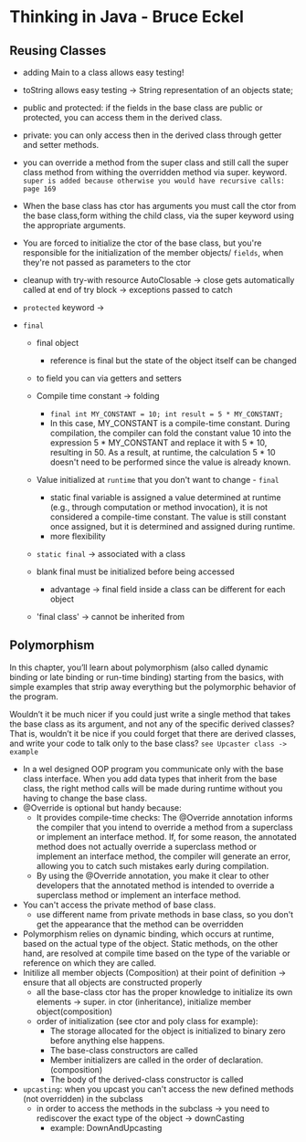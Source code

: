 # Thinking in Java - Bruce Eckel

## Reusing Classes

- adding Main to a class allows easy testing!
- toString allows easy testing -> String representation of an objects state;

- public and protected: if the fields in the base class are public or protected, you can access them in the derived class.
- private: you can only access then in the derived class through getter and setter methods.

- you can override a method from the super class and still call the super class method from withing the overridden
  method via super. keyword.
  `super is added because otherwise you would have recursive calls: page 169`
- When the base class has ctor has arguments you must call the ctor from the base class,form withing the child class,
  via the super keyword using the appropriate arguments.
- You are forced to initialize the ctor of the base class, but you're responsible for the initialization of the member
  objects/ `fields`, when they're not passed as parameters to the ctor
- cleanup with try-with resource AutoClosable -> close gets automatically called at end of try block -> exceptions
  passed to catch
- `protected` keyword ->
- `final`
    - final object 
      - reference is final but the state of the object itself can be changed
    - to field you can via getters and setters
    - Compile time constant -> folding
      - `final int MY_CONSTANT = 10;
        int result = 5 * MY_CONSTANT;`
      - In this case, MY_CONSTANT is a compile-time constant. During compilation, the compiler can fold the constant value 10 into the expression 5 * MY_CONSTANT and replace it with 5 * 10, resulting in 50. As a result, at runtime, the calculation 5 * 10 doesn't need to be performed since the value is already known.

    - Value initialized at `runtime` that you don't want to change - `final`
      - static final variable is assigned a value determined at runtime (e.g., through computation or method invocation), it is not considered a compile-time constant. The value is still constant once assigned, but it is determined and assigned during runtime. 
      - more flexibility
    - `static final` -> associated with a class
    - blank final must be initialized before being accessed
      - advantage -> final field inside a class can be different for each object
    - 'final class' -> cannot be inherited from

## Polymorphism
In this chapter, you’ll learn about polymorphism (also called dynamic binding or late
binding or run-time binding) starting from the basics, with simple examples that strip away
everything but the polymorphic behavior of the program.

Wouldn’t it be much nicer if you could just write a single method that takes the base class as
its argument, and not any of the specific derived classes? That is, wouldn’t it be nice if you
could forget that there are derived classes, and write your code to talk only to the base class?
 `see Upcaster class -> example ` 

- In a wel designed  OOP program you communicate only with the base class interface. When you add data types that inherit from the base class, the right method calls will be made during runtime without you having to change the base class.
- @Override is optional but handy because:
  - It provides compile-time checks: The @Override annotation informs the compiler that you intend to override a method from a superclass or implement an interface method. If, for some reason, the annotated method does not actually override a superclass method or implement an interface method, the compiler will generate an error, allowing you to catch such mistakes early during compilation.
  -  By using the @Override annotation, you make it clear to other developers that the annotated method is intended to override a superclass method or implement an interface method.
- You can't access the private method of base class.
  - use different name from private methods in base class, so you don't get the appearance that the method can be overridden
- Polymorphism relies on dynamic binding, which occurs at runtime, based on the actual type of the object. Static methods, on the other hand, are resolved at compile time based on the type of the variable or reference on which they are called.
- Initilize all member objects (Composition) at their point of definition -> ensure that all objects are constructed properly
  - all the base-class ctor has the proper knowledge to initialize its own elements -> super. in ctor (inheritance), initialize member object(composition)
  - order of initialization (see ctor and poly class for example): 
    - The storage allocated for the object is initialized to binary zero before anything else
      happens.
    - The base-class constructors are called
    - Member initializers are called in the order of declaration. (composition)
    - The body of the derived-class constructor is called
- `upcasting`: when you upcast you can't access the new defined methods (not overridden) in the subclass
  - in order to access the methods in the subclass -> you need to rediscover the exact type of the object -> downCasting
    - example: DownAndUpcasting